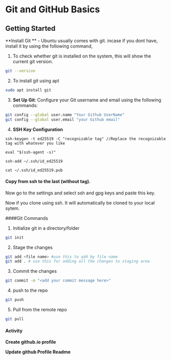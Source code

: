 # Git and GitHub Basics


## Getting Started

**Install Git ** - Ubuntu usually comes with git. incase if you dont have, install it by using the following command,

1. To check whether git is installed on the system, this will show the current git version.
```bash
git --version
```
2. To install git using apt 
```bash
sudo apt install git
```
3. **Set Up Git**: Configure your Git username and email using the following commands:
```bash
git config --global user.name "Your Github UserName"
git config --global user.email "your Github email"
```

4. **SSH Key Configuration**
```
ssh-keygen -t ed25519 -C "recognizable tag" //Replace the recognizable tag with whatever you like
```
```
eval "$(ssh-agent -s)"

ssh-add ~/.ssh/id_ed25519

cat ~/.ssh/id_ed25519.pub
```
#### Copy from ssh to the last (without tag).

Now go to the settings and select ssh and gpg keys and paste this key.

Now if you clone using ssh. It will automatically be cloned to your local sytem.


####Git Commands

1. Initialize git in a directory/folder

```bash
git init
```
2. Stage the changes
```bash
git add <file name> #use this to add by file name
git add . # use this for adding all the changes to staging area
```
3. Commit the changes
```bash
git commit -m "<add your commit message here>"
```

4. push to the repo
```bash
git push
```
5. Pull from the remote repo
```bash
git pull 
```

#### Activity

**Create github.io profile**

**Update github Profile Readme**


